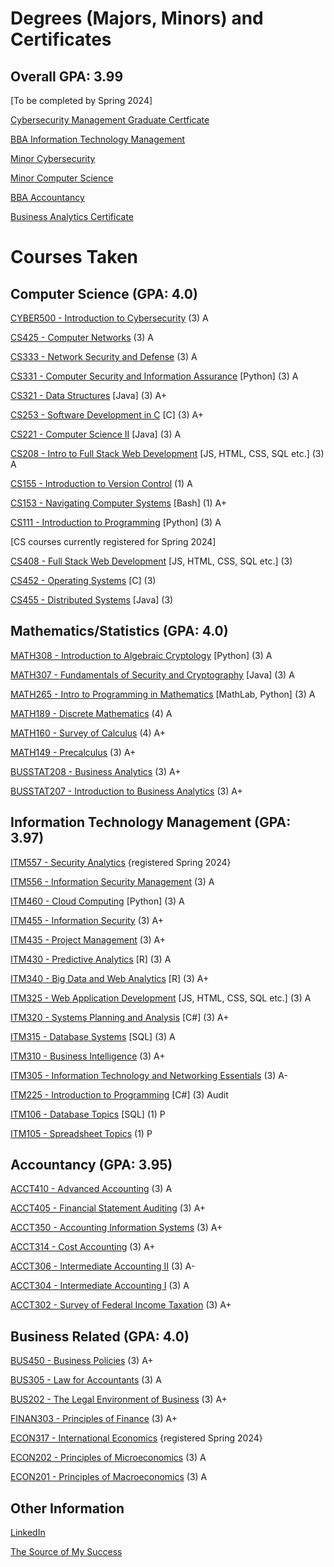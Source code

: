 # Degrees (Majors, Minors) and Certificates
## Overall GPA: 3.99
[To be completed by Spring 2024]

[Cybersecurity Management Graduate Certficate](https://www.boisestate.edu/cobe-itscm/graduate-certificate-in-cybersecurity-management/)

[BBA Information Technology Management](https://www.boisestate.edu/cobe-itscm/it-management/)

[Minor Cybersecurity](https://www.boisestate.edu/registrar-catalog/#/programs/Hye4XH_4n8)

[Minor Computer Science](https://www.boisestate.edu/registrar-catalog/#/programs/Hkem7S_VnI)

[BBA Accountancy](https://www.boisestate.edu/cobe-accountancy/programs/accountancy-degrees/)

[Business Analytics Certificate](https://www.boisestate.edu/cobe-itscm/certificate-in-business-analytics/)


# Courses Taken

## Computer Science (GPA: 4.0)

[CYBER500 - Introduction to Cybersecurity](https://www.boisestate.edu/graduatecatalog/#/courses/BJWmBSA8w?bcCurrent=CYBER500) (3) A

[CS425 - Computer Networks](https://www.boisestate.edu/registrar-catalog/#/courses/S1i_f8I98?bcCurrent=CS425) (3) A

[CS333 - Network Security and Defense](https://www.boisestate.edu/registrar-catalog/#/courses/SJ77QIUcI?bcCurrent=CS333) (3) A

[CS331 - Computer Security and Information Assurance](https://www.boisestate.edu/registrar-catalog/#/courses/rym7mLIcI?bc=true&bcCurrent=CS331) [Python] (3) A

[CS321 - Data Structures](https://www.boisestate.edu/registrar-catalog/#/courses/SJ0xQ8I98?bcCurrent=CS321) [Java] (3) A+

[CS253 - Software Development in C](https://www.boisestate.edu/registrar-catalog/#/courses/r1NfG8IcU?bcCurrent=CS253) [C] (3) A+

[CS221 - Computer Science II](https://www.boisestate.edu/registrar-catalog/#/courses/SygWSzII98?bcCurrent=CS221) [Java] (3) A

[CS208 - Intro to Full Stack Web Development](https://www.boisestate.edu/registrar-catalog/#/courses/Hk9gqpkej?&bcCurrent=CS208) [JS, HTML, CSS, SQL etc.] (3) A

[CS155 - Introduction to Version Control](https://www.boisestate.edu/registrar-catalog/#/courses/HkWNqXI89U?bcCurrent=CS155) (1) A

[CS153 - Navigating Computer Systems](https://www.boisestate.edu/registrar-catalog/#/courses/rkVqQ8U5L?bcCurrent=CS153) [Bash] (1) A+

[CS111 - Introduction to Programming](https://www.boisestate.edu/registrar-catalog/#/courses/SJHvXLL9I?bcCurrent=CS111) [Python] (3) A

[CS courses currently registered for Spring 2024]

[CS408 - Full Stack Web Development](https://www.boisestate.edu/registrar-catalog/#/courses/B1pZ7LL9I?bcCurrent=CS408) [JS, HTML, CSS, SQL etc.] (3) 

[CS452 - Operating Systems](https://www.boisestate.edu/registrar-catalog/#/courses/r1GvJLI58?bcCurrent=CS452) [C] (3)

[CS455 - Distributed Systems](https://www.boisestate.edu/registrar-catalog/#/courses/HyWBM8IcL?&bcCurrent=CS455) [Java] (3)


## Mathematics/Statistics (GPA: 4.0)

[MATH308 - Introduction to Algebraic Cryptology](https://www.boisestate.edu/registrar-catalog/#/courses/BklN6-UU9L?bcCurrent=MATH308) [Python] (3) A

[MATH307 - Fundamentals of Security and Cryptography](https://www.boisestate.edu/registrar-catalog/#/courses/HkleaWLUqI?bcCurrent=MATH307) [Java] (3) A

[MATH265 - Intro to Programming in Mathematics](https://www.boisestate.edu/registrar-catalog/#/courses/rkxDNUU5I?true&bcCurrent=MATH265) [MathLab, Python] (3) A

[MATH189 - Discrete Mathematics](https://www.boisestate.edu/registrar-catalog/#/courses/Skgqe78L5I?bcCurrent=MATH189) (4) A

[MATH160 - Survey of Calculus](https://www.boisestate.edu/registrar-catalog/#/courses/SyYGeUU98?bcCurrent=MATH160) (4) A+

[MATH149 - Precalculus](https://www.boisestate.edu/registrar-catalog/#/courses/HyIR7L8c8?bcCurrent=MATH149) (3) A+

[BUSSTAT208 - Business Analytics](https://www.boisestate.edu/registrar-catalog/#/courses/BylBiyLUqU?bcCurrent=BUSSTAT208) (3) A+

[BUSSTAT207 - Introduction to Business Analytics](https://www.boisestate.edu/registrar-catalog/#/courses/ByZBjyLUc8?bcCurrent=BUSSTAT207) (3) A+


## Information Technology Management (GPA: 3.97)

[ITM557 - Security Analytics](https://www.boisestate.edu/graduatecatalog/#/courses/SJuYCGYLv?bcCurrent=ITM557) {registered Spring 2024}

[ITM556 - Information Security Management](https://www.boisestate.edu/graduatecatalog/#/courses/rypJhGYUw?bcCurrent=ITM556) (3) A

[ITM460 - Cloud Computing](https://www.boisestate.edu/registrar-catalog/#/courses/rk8UN8I98?bcCurrent=ITM460) [Python] (3) A

[ITM455 - Information Security](https://www.boisestate.edu/registrar-catalog/#/courses/HJuobL89L?bcCurrent=ITM455) (3) A+

[ITM435 - Project Management](https://www.boisestate.edu/registrar-catalog/#/courses/H1llp-889U?&bcCurrent=SCM435) (3) A+

[ITM430 - Predictive Analytics](https://www.boisestate.edu/registrar-catalog/#/courses/BJeUsX8LqU?bcCurrent=ITM430) [R] (3) A

[ITM340 - Big Data and Web Analytics](https://www.boisestate.edu/registrar-catalog/#/courses/BybIVLI5L?&bcCurrent=ITM340) [R] (3) A+

[ITM325 - Web Application Development](https://www.boisestate.edu/registrar-catalog/#/courses/Sy4oW8I5U?bcCurrent=ITM325) [JS, HTML, CSS, SQL etc.] (3) A

[ITM320 - Systems Planning and Analysis](https://www.boisestate.edu/registrar-catalog/#/courses/HJrjy8U5I?bcCurrent=ITM320) [C#] (3) A+

[ITM315 - Database Systems](https://www.boisestate.edu/registrar-catalog/#/courses/BklZokL85U?bcCurrent=ITM315) [SQL] (3) A

[ITM310 - Business Intelligence](https://www.boisestate.edu/registrar-catalog/#/courses/ryxskLU5U?bcCurrent=ITM310) (3) A+

[ITM305 - Information Technology and Networking Essentials](https://www.boisestate.edu/registrar-catalog/#/courses/S12DfLU9L?&bcCurrent=ITM305) (3) A-

[ITM225 - Introduction to Programming](https://www.boisestate.edu/registrar-catalog/#/courses/rymez885U?bcCurrent=ITM225) [C#] (3) Audit

[ITM106 - Database Topics](https://www.boisestate.edu/registrar-catalog/#/courses/rJeWjJ8IcI?bc=true&bcCurrent=ITM106) [SQL] (1) P

[ITM105 - Spreadsheet Topics](https://www.boisestate.edu/registrar-catalog/#/courses/BJZj1UL5L?bcCurrent=ITM105) (1) P


## Accountancy (GPA: 3.95)

[ACCT410 - Advanced Accounting](https://www.boisestate.edu/registrar-catalog/#/courses/Ske3wk8U5I?bcCurrent=ACCT410) (3) A

[ACCT405 - Financial Statement Auditing](https://www.boisestate.edu/registrar-catalog/#/courses/rJxhDJLU5U?bcCurrent=ACCT405) (3) A+

[ACCT350 - Accounting Information Systems](https://www.boisestate.edu/registrar-catalog/#/courses/BJexu18UcU?bcCurrent=ACCT350) (3) A+

[ACCT314 - Cost Accounting](https://www.boisestate.edu/registrar-catalog/#/courses/BkZ3PJU85U?bcCurrent=ACCT314) (3) A+

[ACCT306 - Intermediate Accounting II](https://www.boisestate.edu/registrar-catalog/#/courses/Sk2vJILq8?bcCurrent=ACCT306) (3) A-

[ACCT304 - Intermediate Accounting I](https://www.boisestate.edu/registrar-catalog/#/courses/B12PJIUcL?&bcCurrent=ACCT304) (3) A

[ACCT302 - Survey of Federal Income Taxation](https://www.boisestate.edu/registrar-catalog/#/courses/Hyb3DyIUqU?bcCurrent=ACCT302) (3) A+


## Business Related (GPA: 4.0)

[BUS450 - Business Policies](https://www.boisestate.edu/registrar-catalog/#/courses/HkgisJULcI?bcCurrent=BUS450) (3) A+

[BUS305 - Law for Accountants](https://www.boisestate.edu/registrar-catalog/#/courses/BJsiyUUc8?bcCurrent=BUS305) (3) A
 
[BUS202 - The Legal Environment of Business](https://www.boisestate.edu/registrar-catalog/#/courses/SksikLUcI?bcCurrent=BUS202) (3) A+

[FINAN303 - Principles of Finance](https://www.boisestate.edu/registrar-catalog/#/courses/SkeQayIU9L?bcCurrent=FINAN303) (3) A+

[ECON317 - International Economics](https://www.boisestate.edu/registrar-catalog/#/courses/B1-lnJLI5I?&bcCurrent=ECON317) {registered Spring 2024}

[ECON202 - Principles of Microeconomics](https://www.boisestate.edu/registrar-catalog/#/courses/H1gh1L8qU?&bcCurrent=ECON202) (3) A

[ECON201 - Principles of Macroeconomics](https://www.boisestate.edu/registrar-catalog/#/courses/BJlhy88cI?bcCurrent=ECON201) (3) A


## Other Information

[LinkedIn](https://www.linkedin.com/in/heidi-zhang-ctr)

[The Source of My Success](https://www.churchofjesuschrist.org/?lang=eng)
